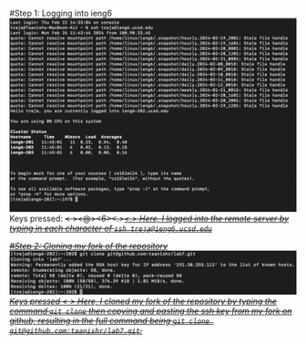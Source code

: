 #Step 1: Logging into ieng6
![Login step](/loginstep.png)
Keys pressed: <s><s><h>< ><t><r><e><j><a><@><i><e><n><g><6><.><u><c><s><d><.><e><d><u>
Here, I logged into the remote server by typing in each character of `ssh treja@ieng6.ucsd.edu`

#Step 2: Cloning my fork of the repository
![Clone step](/clonestep.png)
Keys pressed <g><i><t>< ><c><l><o><n><e><CTRL><V>
Here, I cloned my fork of the repository by typing the command `git clone` then copying and pasting the ssh key from my fork on github, resulting in the full command being `git clone git@github.com:taanishr/lab7.git`.
